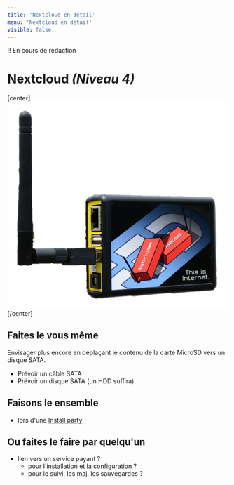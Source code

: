 ```yaml
---
title: 'Nextcloud en détail'
menu: 'Nextcloud en détail'
visible: false
---
```


!! En cours de rédaction

# Nextcloud _(Niveau 4)_

[center]![](labriqueinternet-detouree.png?resize=400)[/center]

## Faites le vous même

Envisager plus encore en déplaçant le contenu de la carte MicroSD vers un disque SATA.

* Prévoir un câble SATA
* Prévoir un disque SATA (un HDD suffira)

## Faisons le ensemble

* lors d'une [Install party]()

## Ou faites le faire par quelqu'un

* lien vers un service payant ?
  * pour l'installation et la configuration ?
  * pour le suivi, les maj, les sauvegardes ?

